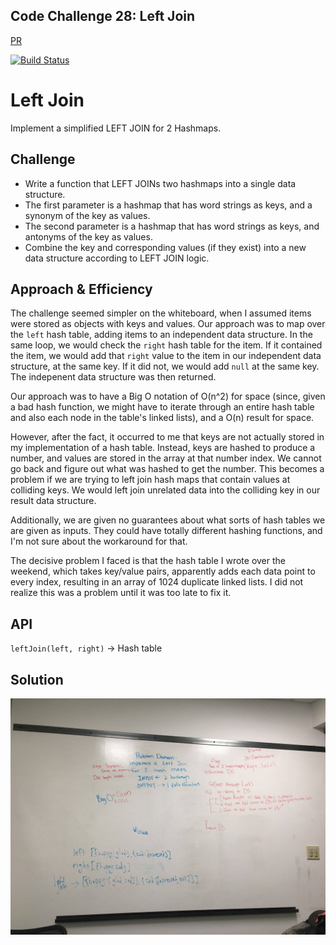 ## Code Challenge 28: Left Join
[PR](https://github.com/charmedsatyr-401-advanced-javascript/data-structures-and-algorithms/pull/24)

[![Build Status](https://travis-ci.org/charmedsatyr-401-advanced-javascript/data-structures-and-algorithms.svg?branch=left_join)](https://travis-ci.org/charmedsatyr-401-advanced-javascript/data-structures-and-algorithms)

# Left Join
Implement a simplified LEFT JOIN for 2 Hashmaps.

## Challenge
* Write a function that LEFT JOINs two hashmaps into a single data structure.
* The first parameter is a hashmap that has word strings as keys, and a synonym of the key as values.
* The second parameter is a hashmap that has word strings as keys, and antonyms of the key as values.
* Combine the key and corresponding values (if they exist) into a new data structure according to LEFT JOIN logic.

## Approach & Efficiency
The challenge seemed simpler on the whiteboard, when I assumed items were stored as objects with keys and values. Our approach was to map over the `left` hash table, adding items to an independent data structure. In the same loop, we would check the `right` hash table for the item. If it contained the item, we would add that `right` value to the item in our independent data structure, at the same key. If it did not, we would add `null` at the same key. The indepenent data structure was then returned.

Our approach was to have a Big O notation of O(n^2) for space (since, given a bad hash function, we might have to iterate through an entire hash table and also each node in the table's linked lists), and a O(n) result for space.

However, after the fact, it occurred to me that keys are not actually stored in my implementation of a hash table. Instead, keys are hashed to produce a number, and values are stored in the array at that number index. We cannot go back and figure out what was hashed to get the number. This becomes a problem if we are trying to left join hash maps that contain values at colliding keys. We would left join unrelated data into the colliding key in our result data structure.

Additionally, we are given no guarantees about what sorts of hash tables we are given as inputs. They could have totally different hashing functions, and I'm not sure about the workaround for that.

The decisive problem I faced is that the hash table I wrote over the weekend, which takes key/value pairs, apparently adds each data point to every index, resulting in an array of 1024 duplicate linked lists. I did not realize this was a problem until it was too late to fix it.

## API
`leftJoin(left, right)` -> Hash table

## Solution
![whiteboard](../../assets/left_join.jpg)